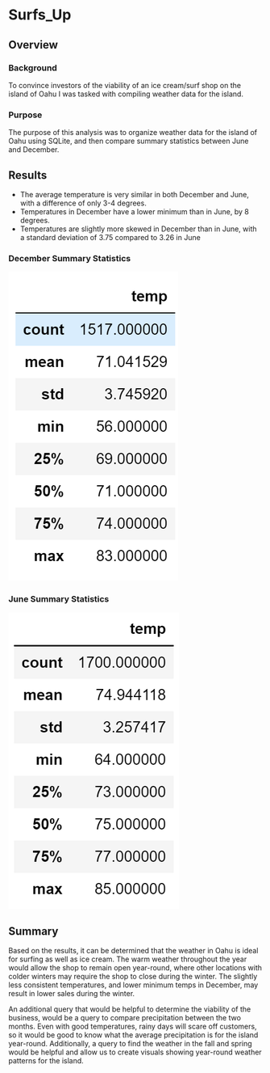 # Surfs_Up

## Overview
### Background
To convince investors of the viability of an ice cream/surf shop on the island of Oahu I was tasked with compiling weather data for the island.

### Purpose
The purpose of this analysis was to organize weather data for the island of Oahu using SQLite, and then compare summary statistics between June and December. 

## Results
- The average temperature is very similar in both December and June, with a difference of only 3-4 degrees.
- Temperatures in December have a lower minimum than in June, by 8 degrees.
- Temperatures are slightly more skewed in December than in June, with a standard deviation of 3.75 compared to 3.26 in June

### December Summary Statistics
![December_Temp_Summary](Resources/December_Temp_Summary.PNG)

### June Summary Statistics
![June_Temp_Summary](Resources/June_Temp_Summary.PNG)

## Summary
Based on the results, it can be determined that the weather in Oahu is ideal for surfing as well as ice cream. The warm weather throughout the year would allow the shop to remain open year-round, where other locations with colder winters may require the shop to close during the winter. The slightly less consistent temperatures, and lower minimum temps in December, may result in lower sales during the winter. 

An additional query that would be helpful to determine the viability of the business, would be a query to compare precipitation between the two months. Even with good temperatures, rainy days will scare off customers, so it would be good to know what the average precipitation is for the island year-round. Additionally, a query to find the weather in the fall and spring would be helpful and allow us to create visuals showing year-round weather patterns for the island. 
